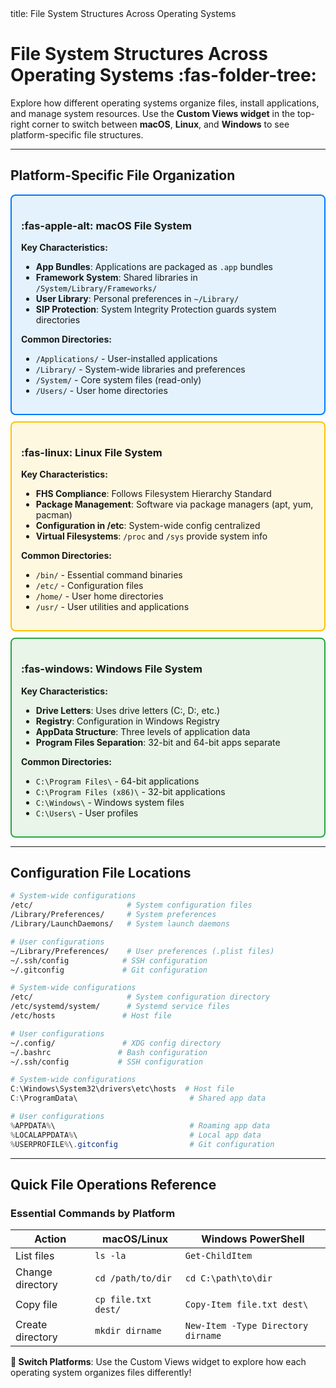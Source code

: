 <frontmatter>
  title: File System Structures Across Operating Systems
</frontmatter>

# File System Structures Across Operating Systems :fas-folder-tree:

Explore how different operating systems organize files, install applications, and manage system resources. Use the **Custom Views widget** in the top-right corner to switch between **macOS**, **Linux**, and **Windows** to see platform-specific file structures.

---

## Platform-Specific File Organization

<div data-customviews-toggle="mac" style="border: 2px solid #007aff; padding: 15px; margin: 10px 0; border-radius: 8px; background: #e3f2fd;">

### :fas-apple-alt: **macOS File System**

**Key Characteristics:**
- **App Bundles**: Applications are packaged as `.app` bundles
- **Framework System**: Shared libraries in `/System/Library/Frameworks/`
- **User Library**: Personal preferences in `~/Library/`
- **SIP Protection**: System Integrity Protection guards system directories

**Common Directories:**
- `/Applications/` - User-installed applications
- `/Library/` - System-wide libraries and preferences
- `/System/` - Core system files (read-only)
- `/Users/` - User home directories

</div>

<div data-customviews-toggle="linux" style="border: 2px solid #ffc107; padding: 15px; margin: 10px 0; border-radius: 8px; background: #fff8e1;">

### :fas-linux: **Linux File System**

**Key Characteristics:**
- **FHS Compliance**: Follows Filesystem Hierarchy Standard
- **Package Management**: Software via package managers (apt, yum, pacman)
- **Configuration in /etc**: System-wide config centralized
- **Virtual Filesystems**: `/proc` and `/sys` provide system info

**Common Directories:**
- `/bin/` - Essential command binaries
- `/etc/` - Configuration files
- `/home/` - User home directories
- `/usr/` - User utilities and applications

</div>

<div data-customviews-toggle="windows" style="border: 2px solid #28a745; padding: 15px; margin: 10px 0; border-radius: 8px; background: #e8f5e8;">

### :fas-windows: **Windows File System**

**Key Characteristics:**
- **Drive Letters**: Uses drive letters (C:, D:, etc.)
- **Registry**: Configuration in Windows Registry
- **AppData Structure**: Three levels of application data
- **Program Files Separation**: 32-bit and 64-bit apps separate

**Common Directories:**
- `C:\Program Files\` - 64-bit applications
- `C:\Program Files (x86)\` - 32-bit applications
- `C:\Windows\` - Windows system files
- `C:\Users\` - User profiles

</div>

---

## Configuration File Locations

<tabs>

  <tab header="**macOS Config** :fas-apple-alt:">

<div data-customviews-toggle="mac">

```bash
# System-wide configurations
/etc/                     # System configuration files
/Library/Preferences/     # System preferences
/Library/LaunchDaemons/   # System launch daemons

# User configurations  
~/Library/Preferences/    # User preferences (.plist files)
~/.ssh/config            # SSH configuration
~/.gitconfig             # Git configuration
```

</div>

  </tab>
  
  <tab header="**Linux Config** :fas-linux:">

<div data-customviews-toggle="linux">

```bash
# System-wide configurations
/etc/                     # System configuration directory
/etc/systemd/system/      # Systemd service files
/etc/hosts               # Host file

# User configurations
~/.config/               # XDG config directory
~/.bashrc               # Bash configuration
~/.ssh/config           # SSH configuration
```

</div>

  </tab>
  
  <tab header="**Windows Config** :fas-windows:">

<div data-customviews-toggle="windows">

```powershell
# System-wide configurations
C:\Windows\System32\drivers\etc\hosts  # Host file
C:\ProgramData\                         # Shared app data

# User configurations
%APPDATA%\                              # Roaming app data
%LOCALAPPDATA%\                         # Local app data
%USERPROFILE%\.gitconfig                # Git configuration
```

</div>

  </tab>
</tabs>

---

## Quick File Operations Reference

<box type="success">

### **Essential Commands by Platform**

| Action | macOS/Linux | Windows PowerShell |
|--------|-------------|-------------------|
| List files | `ls -la` | `Get-ChildItem` |
| Change directory | `cd /path/to/dir` | `cd C:\path\to\dir` |
| Copy file | `cp file.txt dest/` | `Copy-Item file.txt dest\` |
| Create directory | `mkdir dirname` | `New-Item -Type Directory dirname` |

</box>

**🔄 Switch Platforms**: Use the Custom Views widget to explore how each operating system organizes files differently!
